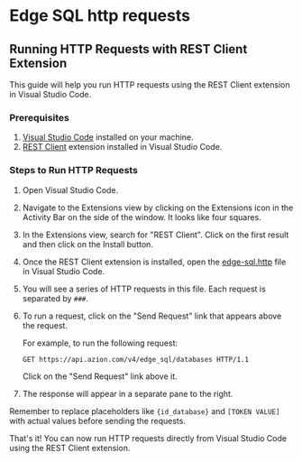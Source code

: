 # Edge SQL http requests

## Running HTTP Requests with REST Client Extension

This guide will help you run HTTP requests using the REST Client extension in Visual Studio Code.

### Prerequisites

1. [Visual Studio Code](https://code.visualstudio.com/download) installed on your machine.
2. [REST Client](https://marketplace.visualstudio.com/items?itemName=humao.rest-client) extension installed in Visual Studio Code.

### Steps to Run HTTP Requests

1. Open Visual Studio Code.

2. Navigate to the Extensions view by clicking on the Extensions icon in the Activity Bar on the side of the window. It looks like four squares.

3. In the Extensions view, search for "REST Client". Click on the first result and then click on the Install button.

4. Once the REST Client extension is installed, open the [edge-sql.http](file:///Users/gabriel.franca/edge-sql-testing/edge-sql.http#1%2C1-1%2C1) file in Visual Studio Code.

5. You will see a series of HTTP requests in this file. Each request is separated by `###`.

6. To run a request, click on the "Send Request" link that appears above the request.

   For example, to run the following request:

   ```http
   GET https://api.azion.com/v4/edge_sql/databases HTTP/1.1
   ```

   Click on the "Send Request" link above it.

7. The response will appear in a separate pane to the right.

Remember to replace placeholders like `{id_database}` and `[TOKEN VALUE]` with actual values before sending the requests.

That's it! You can now run HTTP requests directly from Visual Studio Code using the REST Client extension.